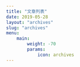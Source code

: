 ```yaml
---
title: "文章列表"
date: 2019-05-28
layout: "archives"
slug: "archives"
menu:
    main:
        weight: -70
        params: 
            icon: archives
---
```

